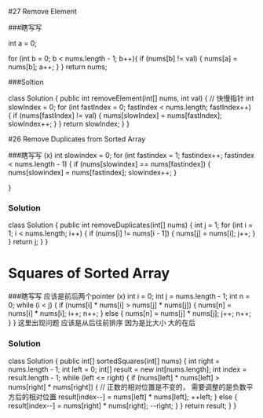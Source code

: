 #27 Remove Element


###瞎写写

int a = 0;


for (int b = 0; b < nums.length - 1; b++){
    if (nums[b] != val) {
        nums[a] = nums[b];
        a++;
    }
}
return nums;

###Soltion

class Solution {
    public int removeElement(int[] nums, int val) {
        // 快慢指针
        int slowIndex = 0;
        for (int fastIndex = 0; fastIndex < nums.length; fastIndex++) {
            if (nums[fastIndex] != val) {
                nums[slowIndex] = nums[fastIndex];
                slowIndex++;
            }
        }
        return slowIndex;
    }
}

#26 Remove Duplicates from Sorted Array

###瞎写写
(x)
int slowindex = 0;
for (int fastindex = 1; fastindex++; fastindex < nums.length - 1) {
    if (nums[slowindex] == nums[fastindex]) {
        nums[slowindex] = nums[fastindex];
        slowindex++;
    }

}

### Solution
class Solution {
    public int removeDuplicates(int[] nums) {
        int j = 1;
        for (int i = 1; i < nums.length; i++) {
            if (nums[i] != nums[i - 1]) {
                nums[j] = nums[i];
                j++;
            }
        }
        return j;
    }
}


# Squares of Sorted Array

###瞎写写
应该是前后两个pointer 
(x)
int i = 0;
int j = nums.length - 1;
int n = 0;
while (i < j) {
    if (nums[i] * nums[i] > nums[j] * nums[j]) {
        nums[n] = nums[i] * nums[i];
        i++;
        n++;
    } else {
        nums[n] = nums[j] * nums[j];
        j++;
        n++;
    }
}
这里出现问题 应该是从后往前排序 因为是比大小 大的在后

### Solution

class Solution {
    public int[] sortedSquares(int[] nums) {
        int right = nums.length - 1;
        int left = 0;
        int[] result = new int[nums.length];
        int index = result.length - 1;
        while (left <= right) {
            if (nums[left] * nums[left] > nums[right] * nums[right]) {
                // 正数的相对位置是不变的， 需要调整的是负数平方后的相对位置
                result[index--] = nums[left] * nums[left];
                ++left;
            } else {
                result[index--] = nums[right] * nums[right];
                --right;
            }
        }
        return result;
    }
}